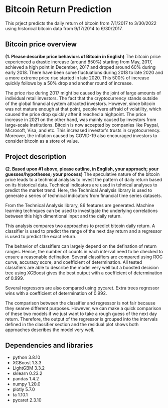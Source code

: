 # Bitcoin Return Prediction

This prject predicts the daily return of bitcoin from 7/1/2017 to 3/30/2022 using historical bitcoin data from 9/17/2014 to 6/30/2017.

## Bitcoin price overview
**(1. Please describe price behaviors of Bitcoin in English)**
The bitcoin price experienced a drastic increase (around 850%) starting from May, 2017, achieved a high point in December, 2017 and droped around 60% during early 2018. There have been some fluctuations during 2018 to late 2020 and a more extreme price rise started in late 2020. This 500% of increase quickly follows by a 50% drop and another round of increase. 

The price rise during 2017 might be caused by the joint of large amounts of individual retail investors. The fact that the cryptocurrency stands outside of the global financial system attracted investors. However, since bitcoin was not mature enough at that point, people were affraid of volatility, which caused the price drop quickly after it reached a highpoint. The price increase in 2021 on the other hand, was mainly caused by investors from large-scale institutions. Bitcoin is now accepted by companies like Paypal, Microsoft, Visa, and etc. This increased investor's trusts in cryptocurrency. Moreover, the inflation caused by COVID-19 also encouraged investors to consider bitcoin as a store of value.

## Project description
**(2. Based upon #1 above, please outline, in English, your approach; your guesses/hypotheses; your process)**
The speculative nature of the bitcoin price leads to a technical analysis to invest the pattern of daily return based on its historical data. Technical indicators are used in tehnical analyses to predict the market trend. Here, the Technical Analysis library is used to generate a series of technical indicators from financial time series datasets.

From the Technical Analysis library, 86 features are generated. Machine learning technques can be used to investigate the underlying correlations between this high dimentional input and the daily return. 

This analysis compares two approaches to predict bitcoin daily return. A classifier is used to predict the range of the next day return and a regressor is used to predict the exact return. 

The behavior of classifiers can largely depend on the defination of return ranges. Hence, the number of counts in each interval need to be checked to ensure a reasonable defination. Several classifiers are compared using ROC curve, accuracy score, and coefficient of determination. All tested classifiers are able to describe the model very well but a boosted decision tree using XGBoost gives the best output with a coefficient of determination of 0.999. 

Several regressors are also compared using pycaret. Extra trees regressor wins with a coefficient of determination of 0.992. 

The comparison between the classifier and regressor is not fair because they searve different purposes. However, we can make a quick comparison of these two models if we just want to take a rough guess of the next day return. Therefore, the output of the regressor is grouped into the intervals defined in the classifier section and the residual plot shows both approaches describes the model very well.

## Dependencies and libraries
- python 3.8.10
- XGBoost 1.3.3
- LightGBM 3.3.2
- sklearn 0.23.2
- pandas 1.4.2
- numpy 1.20.0
- plotly 5.7.0
- ta 1.10.1
- pycaret 2.3.10 

